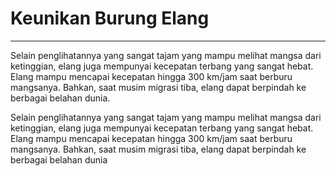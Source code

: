# Keunikan Burung Elang
---

Selain penglihatannya yang sangat tajam yang mampu melihat mangsa dari ketinggian, elang juga mempunyai kecepatan terbang yang sangat hebat. Elang mampu mencapai kecepatan hingga 300 km/jam saat berburu mangsanya. Bahkan, saat musim migrasi tiba, elang dapat berpindah ke berbagai belahan dunia.

Selain penglihatannya yang sangat tajam yang mampu melihat mangsa dari ketinggian, elang juga mempunyai kecepatan terbang yang sangat hebat. Elang mampu mencapai kecepatan hingga 300 km/jam saat berburu mangsanya. Bahkan, saat musim migrasi tiba, elang dapat berpindah ke berbagai belahan dunia
